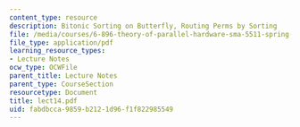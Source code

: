 ```yaml
---
content_type: resource
description: Bitonic Sorting on Butterfly, Routing Perms by Sorting
file: /media/courses/6-896-theory-of-parallel-hardware-sma-5511-spring-2004/fabdbcca9859b2121d96f1f822985549_lect14.pdf
file_type: application/pdf
learning_resource_types:
- Lecture Notes
ocw_type: OCWFile
parent_title: Lecture Notes
parent_type: CourseSection
resourcetype: Document
title: lect14.pdf
uid: fabdbcca-9859-b212-1d96-f1f822985549
---
```

